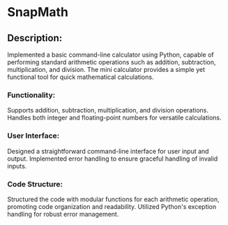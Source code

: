 # SnapMath

## Description:
Implemented a basic command-line calculator using Python, capable of performing standard arithmetic operations such as addition, subtraction, multiplication, and division. The mini calculator provides a simple yet functional tool for quick mathematical calculations.

### Functionality:
Supports addition, subtraction, multiplication, and division operations.
Handles both integer and floating-point numbers for versatile calculations.

### User Interface:
Designed a straightforward command-line interface for user input and output.
Implemented error handling to ensure graceful handling of invalid inputs.

### Code Structure:
Structured the code with modular functions for each arithmetic operation, promoting code organization and readability.
Utilized Python's exception handling for robust error management.

